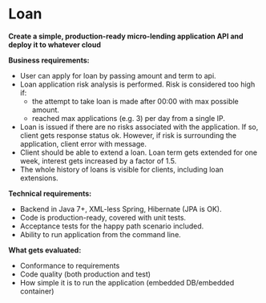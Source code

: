 Loan
====
**Create a simple, production-ready micro-lending application API and deploy it to whatever cloud**

**Business requirements:**

 * User can apply for loan by passing amount and term to api.
 * Loan application risk analysis is performed. Risk is considered too high if:
    * the attempt to take loan is made after 00:00 with max possible amount.
    * reached max applications (e.g. 3) per day from a single IP.
 * Loan is issued if there are no risks associated with the application. If so, client gets response status ok. However, if risk is surrounding the application, client error with message.
 * Client should be able to extend a loan. Loan term gets extended for one week, interest gets increased by a factor of 1.5.
 * The whole history of loans is visible for clients, including loan extensions.

**Technical requirements:**

* Backend in Java 7+, XML-less Spring, Hibernate (JPA is OK).
* Code is production-ready, covered with unit tests.
* Acceptance tests for the happy path scenario included.
* Ability to run application from the command line.

**What gets evaluated:**

 * Conformance to requirements
 * Code quality (both production and test)
 * How simple it is to run the application (embedded DB/embedded container)
